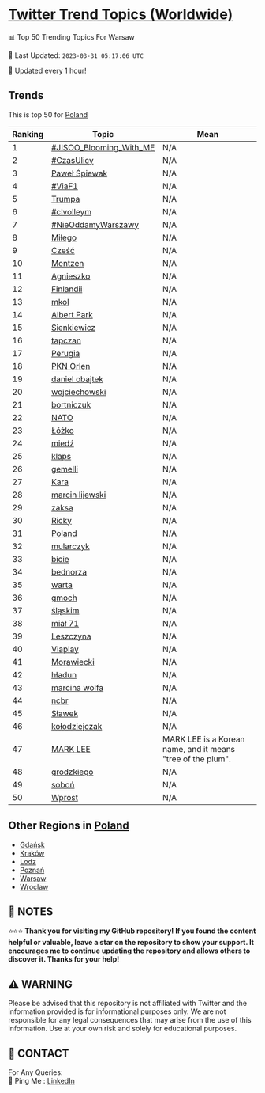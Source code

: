 [Twitter Trend Topics (Worldwide)](https://github.com/ErcinDedeoglu/Twitter-Trend-Topics)
==========


📊 Top 50 Trending Topics For Warsaw

📆 Last Updated: `2023-03-31 05:17:06 UTC`

🔧 Updated every 1 hour!


## Trends

This is top 50 for [Poland](</Poland>)

| Ranking | Topic | Mean |
| ------- | ------------ | ------------ |
| 1 | [#JISOO_Blooming_With_ME](http://twitter.com/search?q=%23JISOO_Blooming_With_ME) | N/A |
| 2 | [#CzasUlicy](http://twitter.com/search?q=%23CzasUlicy) | N/A |
| 3 | [Paweł Śpiewak](http://twitter.com/search?q=Pawe%c5%82+%c5%9apiewak) | N/A |
| 4 | [#ViaF1](http://twitter.com/search?q=%23ViaF1) | N/A |
| 5 | [Trumpa](http://twitter.com/search?q=Trumpa) | N/A |
| 6 | [#clvolleym](http://twitter.com/search?q=%23clvolleym) | N/A |
| 7 | [#NieOddamyWarszawy](http://twitter.com/search?q=%23NieOddamyWarszawy) | N/A |
| 8 | [Miłego](http://twitter.com/search?q=Mi%c5%82ego) | N/A |
| 9 | [Cześć](http://twitter.com/search?q=Cze%c5%9b%c4%87) | N/A |
| 10 | [Mentzen](http://twitter.com/search?q=Mentzen) | N/A |
| 11 | [Agnieszko](http://twitter.com/search?q=Agnieszko) | N/A |
| 12 | [Finlandii](http://twitter.com/search?q=Finlandii) | N/A |
| 13 | [mkol](http://twitter.com/search?q=mkol) | N/A |
| 14 | [Albert Park](http://twitter.com/search?q=Albert+Park) | N/A |
| 15 | [Sienkiewicz](http://twitter.com/search?q=Sienkiewicz) | N/A |
| 16 | [tapczan](http://twitter.com/search?q=tapczan) | N/A |
| 17 | [Perugia](http://twitter.com/search?q=Perugia) | N/A |
| 18 | [PKN Orlen](http://twitter.com/search?q=PKN+Orlen) | N/A |
| 19 | [daniel obajtek](http://twitter.com/search?q=daniel+obajtek) | N/A |
| 20 | [wojciechowski](http://twitter.com/search?q=wojciechowski) | N/A |
| 21 | [bortniczuk](http://twitter.com/search?q=bortniczuk) | N/A |
| 22 | [NATO](http://twitter.com/search?q=NATO) | N/A |
| 23 | [Łóżko](http://twitter.com/search?q=%c5%81%c3%b3%c5%bcko) | N/A |
| 24 | [miedź](http://twitter.com/search?q=mied%c5%ba) | N/A |
| 25 | [klaps](http://twitter.com/search?q=klaps) | N/A |
| 26 | [gemelli](http://twitter.com/search?q=gemelli) | N/A |
| 27 | [Kara](http://twitter.com/search?q=Kara) | N/A |
| 28 | [marcin lijewski](http://twitter.com/search?q=marcin+lijewski) | N/A |
| 29 | [zaksa](http://twitter.com/search?q=zaksa) | N/A |
| 30 | [Ricky](http://twitter.com/search?q=Ricky) | N/A |
| 31 | [Poland](http://twitter.com/search?q=Poland) | N/A |
| 32 | [mularczyk](http://twitter.com/search?q=mularczyk) | N/A |
| 33 | [bicie](http://twitter.com/search?q=bicie) | N/A |
| 34 | [bednorza](http://twitter.com/search?q=bednorza) | N/A |
| 35 | [warta](http://twitter.com/search?q=warta) | N/A |
| 36 | [gmoch](http://twitter.com/search?q=gmoch) | N/A |
| 37 | [śląskim](http://twitter.com/search?q=%c5%9bl%c4%85skim) | N/A |
| 38 | [miał 71](http://twitter.com/search?q=mia%c5%82+71) | N/A |
| 39 | [Leszczyna](http://twitter.com/search?q=Leszczyna) | N/A |
| 40 | [Viaplay](http://twitter.com/search?q=Viaplay) | N/A |
| 41 | [Morawiecki](http://twitter.com/search?q=Morawiecki) | N/A |
| 42 | [hładun](http://twitter.com/search?q=h%c5%82adun) | N/A |
| 43 | [marcina wolfa](http://twitter.com/search?q=marcina+wolfa) | N/A |
| 44 | [ncbr](http://twitter.com/search?q=ncbr) | N/A |
| 45 | [Sławek](http://twitter.com/search?q=S%c5%82awek) | N/A |
| 46 | [kołodziejczak](http://twitter.com/search?q=ko%c5%82odziejczak) | N/A |
| 47 | [MARK LEE](http://twitter.com/search?q=MARK+LEE) | MARK LEE is a Korean name, and it means "tree of the plum". |
| 48 | [grodzkiego](http://twitter.com/search?q=grodzkiego) | N/A |
| 49 | [soboń](http://twitter.com/search?q=sobo%c5%84) | N/A |
| 50 | [Wprost](http://twitter.com/search?q=Wprost) | N/A |



## Other Regions in [Poland](</Poland>)

* [Gdańsk](</Poland/Gdańsk.md>)
* [Kraków](</Poland/Kraków.md>)
* [Lodz](</Poland/Lodz.md>)
* [Poznań](</Poland/Poznań.md>)
* [Warsaw](</Poland/Warsaw.md>)
* [Wroclaw](</Poland/Wroclaw.md>)



## 📝 NOTES

⭐⭐⭐ **Thank you for visiting my GitHub repository! If you found the content helpful or valuable, leave a star on the repository to show your support. It encourages me to continue updating the repository and allows others to discover it. Thanks for your help!**


## ⚠️ WARNING

Please be advised that this repository is not affiliated with Twitter and the information provided is for informational purposes only. We are not responsible for any legal consequences that may arise from the use of this information. Use at your own risk and solely for educational purposes.


## 📨 CONTACT

 For Any Queries:  
            🏓 Ping Me : [LinkedIn](https://www.linkedin.com/in/ercindedeoglu/)
